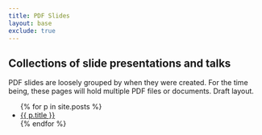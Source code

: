 ```yaml
---
title: PDF Slides
layout: base
exclude: true
---
```




<!-- [link](some.pdf) -->
<!-- <object data="assets/slides/changing-purposes-_-priorities-for-higher-education.pdf" width="1000" height="1000" type='application/pdf'></object> -->


## Collections of slide presentations and talks 

PDF slides are loosely grouped by when they were created. For the time being, these pages will hold multiple PDF files or documents. Draft layout.

<nav>
  <ul id="list-nav">
{% for p in site.posts %}
 <li><!-- {{ p.date | date_to_string }} &nbsp;  --><a href="{{ p.url | relative_url }}">{{ p.title }}</a></li>
{% endfor %}
</ul>
</nav>